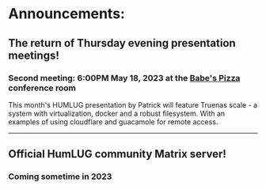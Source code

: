 # Announcements:

## The return of Thursday evening presentation meetings!
### Second meeting: 6:00PM May 18, 2023 at the [Babe's Pizza](https://goo.gl/maps/bChPaDrPDU42) conference room

This month's HUMLUG presentation by Patrick will feature Truenas scale - a system with virtualization, docker and a robust filesystem. With an examples of using cloudflare and guacamole for remote access.
***

## Official HumLUG community Matrix server!
### Coming sometime in 2023

